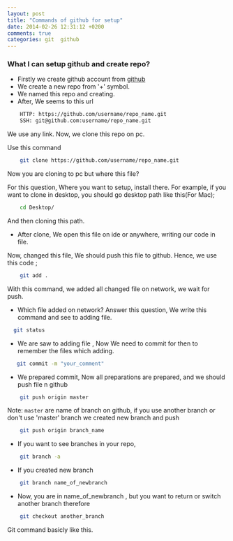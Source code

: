 ```yaml
---
layout: post
title: "Commands of github for setup"
date: 2014-02-26 12:31:12 +0200
comments: true
categories: git  github
---
```




### What I can setup github and create repo?

- Firstly we create github account from [github](https://github.com/)
- We create a new repo from '+' symbol.
- We named this repo and creating.
- After, We seems to this url

``` bash
    HTTP: https://github.com/username/repo_name.git
    SSH: git@github.com:username/repo_name.git
```

We use any link. Now, we clone this repo on pc.

Use this command
    
``` bash
    git clone https://github.com/username/repo_name.git
```

Now you are cloning to pc but where this file?

For this question, Where you want to setup, install there. For example, if you want to clone in desktop, you should go desktop path
like this(For Mac);

``` bash
    cd Desktop/
```

And then cloning this path.

- After clone, We open this file on ide or anywhere, writing our code in file.

Now, changed this file, We should push this file to github.
Hence, we use this code ;

``` bash
    git add .
```

With this command, we added all changed file on network, we wait for push.

- Which file added on network? Answer this question, We write this command and see to adding file.

``` bash
  git status
```

- We are saw to adding file , Now We need to commit for then to remember the files which adding.

``` bash
   git commit -m "your_comment"
```
    

- We prepared commit, Now all preparations are prepared, and we should push file n github

``` bash
    git push origin master
```
    
Note: `master` are name of branch on github, if you use another branch or  don't use 'master' branch we created new branch and push

``` bash
    git push origin branch_name
```
    

- If you want to see branches in your repo,

``` bash
    git branch -a
```
    

- If you created new branch

``` bash
    git branch name_of_newbranch
```
    
- Now, you are in name_of_newbranch , but you want to return or switch another branch therefore
 
``` bash
    git checkout another_branch
```
 
 
 Git command basicly like this.